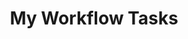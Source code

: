 ---
redirect: "/docs/my-user-account/workflow-tasks/tasks-assigned-to-me.html"
title: "My Workflow Tasks"
weight: 3
---